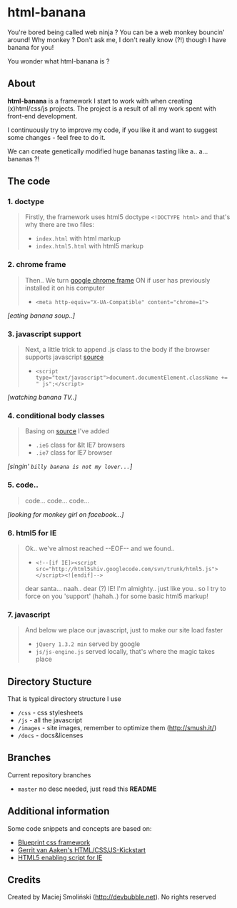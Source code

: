 # html-banana

You're bored being called web ninja ? 
You can be a web monkey bouncin' around!
Why monkey ? Don't ask me, I don't really know (?!) though I have banana for you!

You wonder what html-banana is ?


## About

**html-banana** is a framework I start to work with when creating (x)html/css/js projects.
The project is a result of all my work spent with front-end development. 

I continuously try to improve my code, if you like it and want to suggest some changes - feel free to do it.

We can create genetically modified huge bananas tasting like a.. a... bananas ?!


## The code


### 1. doctype

> Firstly, the framework uses html5 doctype `<!DOCTYPE html>` and that's why there are two files:
> 
> * `index.html` with html markup
> * `index.html5.html` with html5 markup


### 2. chrome frame

> Then.. We turn [google chrome frame](http://code.google.com/intl/pl-PL/chrome/chromeframe/) ON if user has previously installed it on his computer
> 
> * `<meta http-equiv="X-UA-Compatible" content="chrome=1">`

*[eating banana soup..]*


### 3. javascript support

> Next, a little trick to append .js class to the body if the browser supports javascript [source](http://www.webkrauts.de/2008/12/14/sehr-sehr-schnelle-seiten-website-performance-best-practice-teil-2/)
> 
> * `<script type="text/javascript">document.documentElement.className += " js";</script>`

*[watching banana TV..]*


### 4. conditional body classes

> Basing on [source](http://codecandies.de/2008/12/12/conditional-comments-wenige-requests/) I've added
> 
> * `.ie6` class for &lt IE7 browsers
> * `.ie7` class for IE7 browser

*[singin' `billy banana is not my lover...`]*

### 5. code..

> code...
> code...
> code...

*[looking for monkey girl on facebook...]*


### 6. html5 for IE

> Ok.. we've almost reached --EOF-- and we found..
> 
> * `<!--[if IE]><script src="http://html5shiv.googlecode.com/svn/trunk/html5.js"></script><![endif]-->`
> 
> dear santa... naah.. dear (?) IE! I'm almighty.. just like you.. so I try to force on you 'support' (hahah..) for some basic html5 markup!

### 7. javascript

> And below we place our javascript, just to make our site load faster
> 
> * `jQuery 1.3.2 min` served by google
> * `js/js-engine.js` served locally, that's where the magic takes place


## Directory Stucture

That is typical directory structure I use

* `/css` - css stylesheets
* `/js` - all the javascript
* `/images` - site images, remember to optimize them (http://smush.it/)
* `/docs` - docs&licenses


## Branches

Current repository branches

* `master` no desc needed, just read this **README**


## Additional information

Some code snippets and concepts are based on:

* [Blueprint css framework](http://blueprintcss.org) 
* [Gerrit van Aaken's HTML/CSS/JS-Kickstart](http://praegnanz.de/weblog/htmlcssjs-kickstart)
* [HTML5 enabling script for IE](http://remysharp.com/2009/01/07/html5-enabling-script/)


## Credits

Created by Maciej Smoliński (http://devbubble.net). No rights reserved